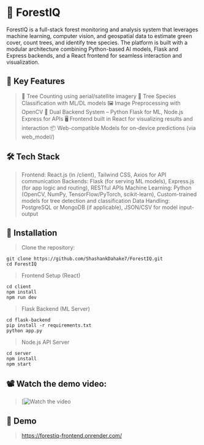 # 🌲 ForestIQ
ForestIQ is a full-stack forest monitoring and analysis system that leverages machine learning, computer vision, and geospatial data to estimate green cover, count trees, and identify tree species. The platform is built with a modular architecture combining Python-based AI models, Flask and Express backends, and a React frontend for seamless interaction and visualization.

## 🚀 Key Features

> 🌳 Tree Counting using aerial/satellite imagery
> 🧠 Tree Species Classification with ML/DL models
> 🖼️ Image Preprocessing with OpenCV
> 🔗 Dual Backend System – Python Flask for ML, Node.js Express for APIs
> 🖥️ Frontend built in React for visualizing results and interaction
> 📦 Web-compatible Models for on-device predictions (via web_model/)

## 🛠️ Tech Stack
> Frontend: React.js (in /client), Tailwind CSS, Axios for API communication
> Backends: Flask (for serving ML models), Express.js (for app logic and routing), RESTful APIs
> Machine Learning: Python (OpenCV, NumPy, TensorFlow/PyTorch, scikit-learn), Custom-trained models for tree detection and classification
> Data Handling: PostgreSQL or MongoDB (if applicable), JSON/CSV for model input-output

## 🔧 Installation

> Clone the repository:
```
git clone https://github.com/ShashankDahake7/ForestIQ.git
cd ForestIQ
```
> Frontend Setup (React)
```
cd client
npm install
npm run dev
```
> Flask Backend (ML Server)
```
cd flask-backend
pip install -r requirements.txt
python app.py
```
> Node.js API Server
```
cd server
npm install
npm start
```

## 📽️ Watch the demo video:

> [![Watch the video](https://www.youtube.com/watch?v=lauP49UdGzI)

## 🚀 Demo

> https://forestiq-frontend.onrender.com/
